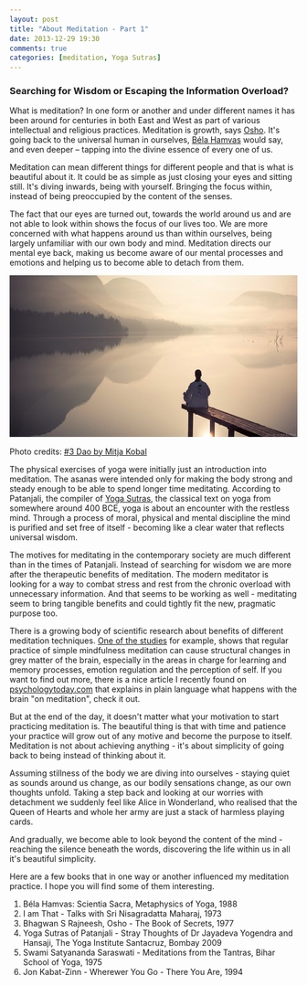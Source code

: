 ```yaml
---
layout: post
title: "About Meditation - Part 1"
date: 2013-12-29 19:30
comments: true
categories: [meditation, Yoga Sutras]
---
```

### Searching for Wisdom or Escaping the Information Overload? 

What is meditation? In one form or another and under different names it has been around for centuries in both East and West as part of various intellectual and religious practices. Meditation is growth, says [Osho](http://en.wikipedia.org/wiki/Rajneesh). It's going back to the universal human in ourselves, [Béla Hamvas](http://hamvasbela.org/en/indexen.html) would say, and even deeper – tapping into the divine essence of every one of us.

Meditation can mean different things for different people and that is what is beautiful about it. It could be as simple as just closing your eyes and sitting still. It's diving inwards, being with yourself. Bringing the focus within, instead of being preoccupied by the content of the senses.

The fact that our eyes are turned out, towards the world around us and are not able to look within shows the focus of our lives too. We are more concerned with what happens around us than within ourselves, being largely unfamiliar with our own body and mind. Meditation directs our mental eye back, making us become aware of our mental processes and emotions and helping us to become able to detach from them.

<p class="centeredimage"><img src="/images/silence_over_the_water_1.jpg" alt="a man meditating by the lake"></img></p>

Photo credits: [#3 Dao by Mitja Kobal](http://www.flickr.com/photos/cwithe/4820792641/in/photostream/)

The physical exercises of yoga were initially just an introduction into meditation. The asanas were intended only for making the body strong and steady enough to be able to spend longer time meditating. According to Patanjali, the compiler of [Yoga Sutras](http://www.athayog.me.uk/sutra_ch1n.html), the classical text on yoga from somewhere around 400 BCE, yoga is about an encounter with the restless mind. Through a process of moral, physical and mental discipline the mind is purified and set free of itself - becoming like a clear water that reflects universal wisdom.

The motives for meditating in the contemporary society are much different than in the times of Patanjali. Instead of searching for wisdom we are more after the therapeutic benefits of meditation. The modern meditator is looking for a way to combat stress and rest from the chronic overload with unnecessary information. And that seems to be working as well - meditating seem to bring tangible benefits and could tightly fit the new, pragmatic purpose too.

There is a growing body of scientific research about benefits of different meditation techniques. [One of the studies](http://www.ncbi.nlm.nih.gov/pmc/articles/PMC3004979/) for example, shows that regular practice of simple mindfulness meditation can cause structural changes in grey matter of the brain, especially in the areas in charge for learning and memory processes, emotion regulation and the perception of self. If you want to find out more, there is a nice article I recently found on [psychologytoday.com](http://www.psychologytoday.com/blog/use-your-mind-change-your-brain/201305/is-your-brain-meditation) that explains in plain language what happens with the brain "on meditation", check it out. 

But at the end of the day, it doesn't matter what your motivation to start practicing meditation is. The beautiful thing is that with time and patience your practice will grow out of any motive and become the purpose to itself. Meditation is not about achieving anything - it's about simplicity of going back to being instead of thinking about it.    
 
Assuming stillness of the body we are diving into ourselves - staying quiet as sounds around us change, as our bodily sensations change, as our own thoughts unfold. Taking a step back and looking at our worries with detachment we suddenly feel like Alice in Wonderland, who realised that the Queen of Hearts and whole her army are just a stack of harmless playing cards. 

And gradually, we become able to look beyond the content of the mind - reaching the silence beneath the words, discovering the life within us in all it's beautiful simplicity.

Here are a few books that in one way or another influenced my meditation practice. I hope you will find some of them interesting.
 
  1.  Béla Hamvas: Scientia Sacra, Metaphysics of Yoga, 1988 
  2.  I am That - Talks with Sri Nisagradatta Maharaj, 1973
  3.  Bhagwan S Rajneesh, Osho - The Book of Secrets, 1977
  4.  Yoga Sutras of Patanjali - Stray Thoughts of Dr Jayadeva Yogendra and Hansaji, The Yoga Institute Santacruz, Bombay 2009
  5.  Swami Satyananda Saraswati - Meditations from the Tantras, Bihar School of Yoga, 1975    
  6. Jon Kabat-Zinn - Wherewer You Go - There You Are, 1994
  
  
